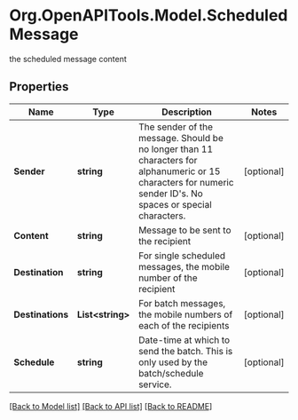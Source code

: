 # Org.OpenAPITools.Model.ScheduledMessage
the scheduled message content

## Properties

Name | Type | Description | Notes
------------ | ------------- | ------------- | -------------
**Sender** | **string** | The sender of the message. Should be no longer than 11 characters for alphanumeric or 15 characters for numeric sender ID&#39;s. No spaces or special characters. | [optional] 
**Content** | **string** | Message to be sent to the recipient | [optional] 
**Destination** | **string** | For single scheduled messages, the mobile number of the recipient | [optional] 
**Destinations** | **List&lt;string&gt;** | For batch messages, the mobile numbers of each of the recipients | [optional] 
**Schedule** | **string** | Date-time at which to send the batch. This is only used by the batch/schedule service. | [optional] 

[[Back to Model list]](../README.md#documentation-for-models) [[Back to API list]](../README.md#documentation-for-api-endpoints) [[Back to README]](../README.md)

